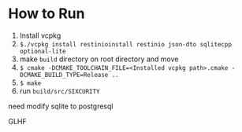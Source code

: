 # How to Run

1. Install vcpkg
1. `$./vcpkg install restinioinstall restinio json-dto sqlitecpp optional-lite`
1. make `build` directory on root directory and move
1. `$ cmake -DCMAKE_TOOLCHAIN_FILE=<Installed vcpkg path>.cmake -DCMAKE_BUILD_TYPE=Release ..`
1. `$ make`
1. run `build/src/SIXCURITY`

need modify sqlite to postgresql

GLHF
